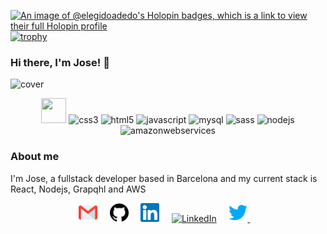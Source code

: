 [![An image of @elegidoadedo's Holopin badges, which is a link to view their full Holopin profile](https://holopin.me/elegidoadedo)](https://holopin.io/@elegidoadedo)
[![trophy](https://github-profile-trophy.vercel.app/?username=elegidoadedo&rank=-C&theme=dracula)](https://github.com/elegidoadedo)
### Hi there, I'm Jose! 👋
![cover](https://user-images.githubusercontent.com/26023012/87933356-62805b00-ca8d-11ea-80e6-f5010ae47fa4.gif)

<p align="center">
 <img src="https://user-images.githubusercontent.com/26023012/89338957-a5e9e480-d69d-11ea-9b85-0b31e0e38580.png" width="40" height="40"/>
 <img src="https://user-images.githubusercontent.com/26023012/89339126-ef3a3400-d69d-11ea-9e56-5f409ed92ef6.png" alt="css3" width="40" height="40"/>
 <img src="https://user-images.githubusercontent.com/26023012/89339216-13961080-d69e-11ea-82e2-acdfb60e715d.png" alt="html5" width="40" height="40"/>
 <img src="https://user-images.githubusercontent.com/26023012/89339259-26a8e080-d69e-11ea-9061-84f98bb7a49e.png" alt="javascript" width="40" height="40"/>
 <img src="https://user-images.githubusercontent.com/26023012/89339345-4cce8080-d69e-11ea-83e0-c7d5ca921be7.png" alt="mysql" width="40" height="40"/>
 <img src="https://user-images.githubusercontent.com/26023012/89339389-5d7ef680-d69e-11ea-8797-4a62c40c9ed4.png" alt="sass" width="40" height="40"/>
 <img src="https://user-images.githubusercontent.com/26023012/89339447-7a1b2e80-d69e-11ea-8820-b14c24a6fd5b.png" alt="nodejs" width="40" height="40"/>
<img src="https://user-images.githubusercontent.com/26023012/89339539-a040ce80-d69e-11ea-9e4b-4e891e6de7b3.png" alt="amazonwebservices" width="40" height="40"/>
</p>

### About me 
I'm Jose, a fullstack developer based in Barcelona and my current stack is React, Nodejs, Grapqhl and AWS

<!--
**Elegidoadedo/elegidoadedo** is a ✨ _special_ ✨ repository because its `README.md` (this file) appears on your GitHub profile.

Here are some ideas to get you started:

- 🔭 I’m currently working on ...
- 🌱 I’m currently learning ...
- 👯 I’m looking to collaborate on ...
- 🤔 I’m looking for help with ...
- 💬 Ask me about ...
- 📫 How to reach me: ...
- 😄 Pronouns: ...
- ⚡ Fun fact: ...
-->
<p align="center">
 <a href="mailto:jmoralesmnz@gmail.com"><img src="https://github.com/deut-erium/deut-erium/blob/master/assets/gmail.svg" width="30px" alt="mail"></a> &nbsp; &nbsp;
   <a href="https://github.com/elegidoadedo"><img src="https://github.com/deut-erium/deut-erium/blob/master/assets/github.svg" width="30px" alt="mail"></a> &nbsp; &nbsp;
  <a href="https://www.linkedin.com/in/jose-morales/"><img src="https://github.com/deut-erium/deut-erium/blob/master/assets/linkedin.svg" width="30px" alt="LinkedIn"></a> &nbsp; &nbsp;
 <a href="https://www.thingiverse.com/elegidoadedo/about"><img src="https://cdn.worldvectorlogo.com/logos/thingiverse-logo.svg"  fill="blue" width="30px" alt="LinkedIn"></a> &nbsp; &nbsp;
  <a href="https://twitter.com/elegidoadedo"><img src="https://github.com/deut-erium/deut-erium/blob/master/assets/twitter.svg" width="30px" alt="Twitter">     </a> &nbsp; &nbsp;
</p>

<!--    <a href="https://github.com/anuraghazra/github-readme-stats">
      <img width=325 align="center" src="https://github-readme-stats.vercel.app/api/top-langs/?username=elegidoadedo&hide=c%23,powershell,Mathematica,Ruby,Objective-C,Objective-C%2b%2b,Cuda&title_color=61dafb&text_color=ffffff&icon_color=61dafb&bg_color=20232a&langs_count=8&layout=compact&border_color=61dafb&hide_border=true" />
    </a> -->
<p/>
